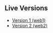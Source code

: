 ## Live Versions

- [Version 1 (web1)](https://tasklygoweb1-1.onrender.com)
- [Version 2 (web2)](https://tasklygoweb2-0.onrender.com)
